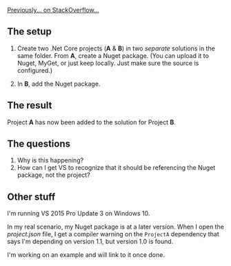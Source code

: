 [Previously... on StackOverflow...](http://stackoverflow.com/q/42357785/878701)

## The setup

1. Create two .Net Core projects (**A** & **B**) in two *separate* solutions in the same folder.  From **A**, create a Nuget package.  (You can upload it to Nuget, MyGet, or just keep locally.  Just make sure the source is configured.)

2. In **B**, add the Nuget package.

## The result

Project **A** has now been added to the solution for Project **B**.

## The questions

1. Why is this happening?
2. How can I get VS to recognize that it should be referencing the Nuget package, not the project?

## Other stuff

I'm running VS 2015 Pro Update 3 on Windows 10.

In my real scenario, my Nuget package is at a later version.  When I open the *project.json* file, I get a compiler warning on the `ProjectA` dependency that says I'm depending on version 1.1, but version 1.0 is found.

I'm working on an example and will link to it once done.